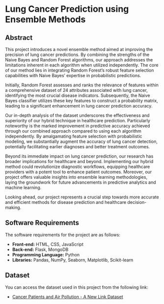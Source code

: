 # Lung Cancer Prediction using Ensemble Methods

## Abstract

This project introduces a novel ensemble method aimed at improving the precision of lung cancer predictions. By combining the strengths of the Naive Bayes and Random Forest algorithms, our approach addresses the limitations inherent in each algorithm when utilized independently. The core of our method lies in integrating Random Forest’s robust feature selection capabilities with Naive Bayes’ expertise in probabilistic predictions.

Initially, Random Forest assesses and ranks the relevance of features within a comprehensive dataset of 24 attributes associated with lung cancer, identifying the most crucial disease indicators. Subsequently, the Naive Bayes classifier utilizes these key features to construct a probability matrix, leading to a significant enhancement in lung cancer prediction accuracy.

Our in-depth analysis of the dataset underscores the effectiveness and superiority of our hybrid technique in healthcare prediction. Particularly noteworthy is the marked improvement in predictive accuracy achieved through our combined approach compared to using each algorithm independently. By amalgamating feature selection with probabilistic modeling, we substantially augment the accuracy of lung cancer detection, potentially facilitating earlier diagnoses and better treatment outcomes.

Beyond its immediate impact on lung cancer prediction, our research has broader implications for healthcare and beyond. Implementing our hybrid method could revolutionize diagnostic workflows, equipping healthcare providers with a potent tool to enhance patient outcomes. Moreover, our project offers valuable insights into ensemble learning methodologies, laying the groundwork for future advancements in predictive analytics and machine learning.

Looking ahead, our project represents a crucial step towards more accurate and efficient methods for disease prediction and healthcare decision-making.

## Software Requirements

The software requirements for the project are as follows:

- **Front-end:** HTML, CSS, JavaScript
- **Back-end:** Flask, MongoDB
- **Programming Language:** Python
- **Libraries:** Pandas, NumPy, Seaborn, Matplotlib, Scikit-learn

## Dataset

You can access the dataset used in this project from the following link:
- [Cancer Patients and Air Pollution - A New Link Dataset](https://www.kaggle.com/datasets/thedevastator/cancer-patients-and-air-pollution-a-new-link/data)

